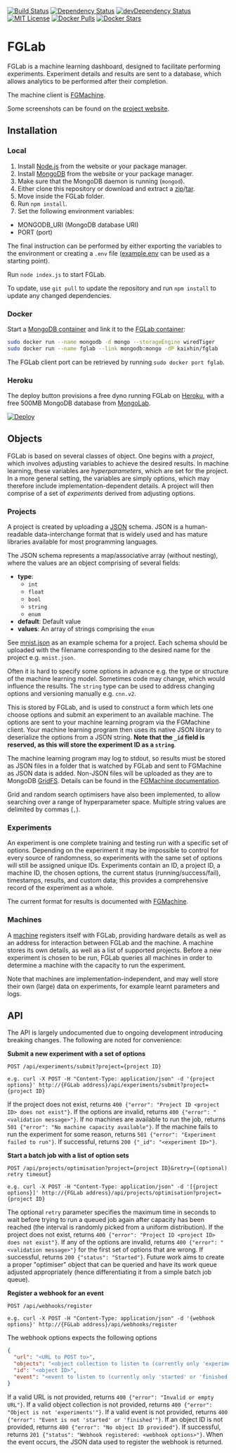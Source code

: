 [![Build Status](https://img.shields.io/travis/Kaixhin/FGLab.svg)](https://travis-ci.org/Kaixhin/FGLab)
[![Dependency Status](https://img.shields.io/david/kaixhin/fglab.svg)](https://david-dm.org/Kaixhin/FGLab)
[![devDependency Status](https://img.shields.io/david/dev/kaixhin/fglab.svg)](https://david-dm.org/Kaixhin/FGLab#info=devDependencies)
[![MIT License](https://img.shields.io/badge/license-MIT-blue.svg)](https://raw.githubusercontent.com/Kaixhin/FGLab/master/LICENSE)
[![Docker Pulls](https://img.shields.io/docker/pulls/kaixhin/fglab.svg)](https://hub.docker.com/r/kaixhin/fglab/)
[![Docker Stars](https://img.shields.io/docker/stars/kaixhin/fglab.svg)](https://hub.docker.com/r/kaixhin/fglab/)

# FGLab

FGLab is a machine learning dashboard, designed to facilitate performing experiments. Experiment details and results are sent to a database, which allows analytics to be performed after their completion.

The machine client is [FGMachine](https://github.com/Kaixhin/FGMachine).

Some screenshots can be found on the [project website](http://kaixhin.github.io/FGLab/).

## Installation

### Local

1. Install [Node.js](https://nodejs.org/) from the website or your package manager.
1. Install [MongoDB](https://www.mongodb.org/) from the website or your package manager.
1. Make sure that the MongoDB daemon is running (`mongod`).
1. Either clone this repository or download and extract a [zip](https://github.com/Kaixhin/FGLab/zipball/master)/[tar](https://github.com/Kaixhin/FGLab/tarball/master).
1. Move inside the FGLab folder.
1. Run `npm install`.
1. Set the following environment variables:
  - MONGODB_URI (MongoDB database URI)
  - PORT (port)

The final instruction can be performed by either exporting the variables to the environment or creating a `.env` file ([example.env](https://github.com/Kaixhin/FGLab/blob/master/example.env) can be used as a starting point).

Run `node index.js` to start FGLab.

To update, use `git pull` to update the repository and run `npm install` to update any changed dependencies.

### Docker

Start a [MongoDB container](https://hub.docker.com/_/mongo/) and link it to the [FGLab container](https://hub.docker.com/r/kaixhin/fglab/):

```sh
sudo docker run --name mongodb -d mongo --storageEngine wiredTiger
sudo docker run --name fglab --link mongodb:mongo -dP kaixhin/fglab
```

The FGLab client port can be retrieved by running `sudo docker port fglab`.

### Heroku

The deploy button provisions a free dyno running FGLab on [Heroku](https://www.heroku.com), with a free 500MB MongoDB database from [MongoLab](https://mongolab.com/).

[![Deploy](https://www.herokucdn.com/deploy/button.png)](https://heroku.com/deploy)

## Objects

FGLab is based on several classes of object. One begins with a *project*, which involves adjusting variables to achieve the desired results. In machine learning, these variables are *hyperparameters*, which are set for the project. In a more general setting, the variables are simply options, which may therefore include implementation-dependent details. A project will then comprise of a set of *experiments* derived from adjusting options.

### Projects

A project is created by uploading a [JSON](http://json.org/) schema. JSON is a human-readable data-interchange format that is widely used and has mature libraries available for most programming languages.

The JSON schema represents a map/associative array (without nesting), where the values are an object comprising of several fields:

- **type**:
  - `int`
  - `float`
  - `bool`
  - `string`
  - `enum`
- **default**: Default value
- **values**: An array of strings comprising the `enum`

See [mnist.json](https://github.com/Kaixhin/FGLab/blob/master/test/mnist.json) as an example schema for a project. Each schema should be uploaded with the filename corresponding to the desired name for the project e.g. `mnist.json`.

Often it is hard to specify some options in advance e.g. the type or structure of the machine learning model. Sometimes code may change, which would influence the results. The `string` type can be used to address changing options and versioning manually e.g. `cnn.v2`.

This is stored by FGLab, and is used to construct a form which lets one choose options and submit an experiment to an available machine. The options are sent to your machine learning program via the FGMachine client. Your machine learning program then uses its native JSON library to deserialize the options from a JSON string. **Note that the `_id` field is reserved, as this will store the experiment ID as a `string`**.

The machine learning program may log to stdout, so results must be stored as JSON files in a folder that is watched by FGLab and sent to FGMachine as JSON data is added. Non-JSON files will be uploaded as they are to MongoDB [GridFS](http://docs.mongodb.org/manual/core/gridfs/). Details can be found in the [FGMachine documentation](https://github.com/Kaixhin/FGMachine).

Grid and random search optimisers have also been implemented, to allow searching over a range of hyperparameter space. Multiple string values are delimited by commas (`,`).

### Experiments

An experiment is one complete training and testing run with a specific set of options. Depending on the experiment it may be impossible to control for every source of randomness, so experiments with the same set of options will still be assigned unique IDs. Experiments contain an ID, a project ID, a machine ID, the chosen options, the current status (running/success/fail), timestamps, results, and custom data; this provides a comprehensive record of the experiment as a whole.

The current format for results is documented with [FGMachine](https://github.com/Kaixhin/FGMachine).

### Machines

A [machine](https://github.com/Kaixhin/FGMachine) registers itself with FGLab, providing hardware details as well as an address for interaction between FGLab and the machine. A machine stores its own details, as well as a list of supported projects. Before a new experiment is chosen to be run, FGLab queries all machines in order to determine a machine with the capacity to run the experiment.

Note that machines are implementation-independent, and may well store their own (large) data on experiments, for example learnt parameters and logs.

## API

The API is largely undocumented due to ongoing development introducing breaking changes. The following are noted for convenience:

**Submit a new experiment with a set of options**
```
POST /api/experiments/submit?project={project ID}

e.g. curl -X POST -H "Content-Type: application/json" -d '{project options}' http://{FGLab address}/api/experiments/submit?project={project ID}
```

If the project does not exist, returns `400 {"error": "Project ID <project ID> does not exist"}`. If the options are invalid, returns `400 {"error": "<validation message>"}`. If no machines are available to run the job, returns `501 {"error": "No machine capacity available"}`. If the machine fails to run the experiment for some reason, returns `501 {"error": "Experiment failed to run"}`. If successful, returns `200 {"_id": "<experiment ID>"}`.

**Start a batch job with a list of option sets**
```
POST /api/projects/optimisation?project={project ID}&retry={(optional) retry timeout}

e.g. curl -X POST -H "Content-Type: application/json" -d '[{project options}]' http://{FGLab address}/api/projects/optimisation?project={project ID}
```

The optional `retry` parameter specifies the maximum time in seconds to wait before trying to run a queued job again after capacity has been reached (the interval is randomly picked from a uniform distribution). If the project does not exist, returns `400 {"error": "Project ID <project ID> does not exist"}`. If any of the options are invalid, returns `400 {"error": "<validation message>"}` for the first set of options that are wrong. If successful, returns `200 {"status": "Started"}`. Future work aims to create a proper "optimiser" object that can be queried and have its work queue adjusted appropriately (hence differentiating it from a simple batch job queue).

**Register a webhook for an event**
```
POST /api/webhooks/register

e.g. curl -X POST -H "Content-Type: application/json" -d '{webhook options}' http://{FGLab address}/api/webhooks/register
```

The webhook options expects the following options

```json
{
  "url": "<URL to POST to>",
  "objects": "<object collection to listen to (currently only 'experiments')>",
  "id": "<object ID>",
  "event": "<event to listen to (currently only 'started' or 'finished')>"
}
```

If a valid URL is not provided, returns `400 {"error": "Invalid or empty URL"}`. If a valid object collection is not provided, returns `400 {"error": "Object is not 'experiments'"}`. If a valid event is not provided, returns `400 {"error": "Event is not 'started' or 'finished'"}`. If an object ID is not provided, returns `400 {"error": "No object ID provided"}`. If successful, returns `201 {"status": "Webhook registered: <webhook options>"}`. When the event occurs, the JSON data used to register the webhook is returned.

